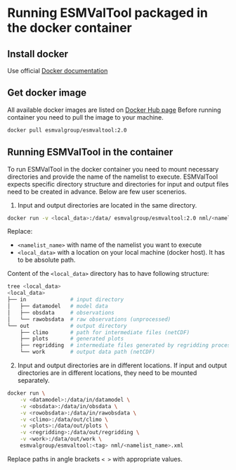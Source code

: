 # Running ESMValTool packaged in the docker container

## Install docker
Use official [Docker documentation](https://docs.docker.com/engine/installation/)

## Get docker image
All available docker images are listed on
[Docker Hub page](https://hub.docker.com/r/esmvalgroup/esmvaltool/tags/)
Before running container you need to pull the image to your machine.

```sh
docker pull esmvalgroup/esmvaltool:2.0
```

## Running ESMValTool in the container
To run ESMValTool in the docker container you need to mount
necessary directories and provide the name of the namelist
to execute. ESMValTool expects specific directory structure
and directories for input and output files need to be created
in advance. Below are few user scenerios.

1. Input and output directories are located in the same directory.
```sh
docker run -v <local_data>:/data/ esmvalgroup/esmvaltool:2.0 nml/<namelist_name>.xml
```
Replace:
* `<namelist_name>` with name of the namelist you want to execute
* `<local_data>` with  a location on your local machine
(docker host). It has to be absolute path.

Content of the `<local_data>`
directory has to have following structure:
```sh
tree <local_data>
<local_data>
├── in              # input directory
│   ├── datamodel   # model data
│   ├── obsdata     # observations
│   └── rawobsdata  # raw observations (unprocessed)
└── out             # output directory
    ├── climo       # path for intermediate files (netCDF)
    ├── plots       # generated plots
    ├── regridding  # intermediate files generated by regridding process
    └── work        # output data path (netCDF)
```

2. Input and output directories are in different locations.
If input and output directories are in different locations,
they need to be mounted separately.
```sh
docker run \
    -v <datamodel>:/data/in/datamodel \
    -v <obsdata>:/data/in/obsdata \
    -v <rowobsdata>:/data/in/rawobsdata \
    -v <climo>:/data/out/climo \
    -v <plots>:/data/out/plots \
    -v <regridding>:/data/out/regridding \
    -v <work>:/data/out/work \
    esmvalgroup/esmvaltool:<tag> nml/<namelist_name>.xml
```
Replace paths in angle brackets `< >` with appropriate values.
